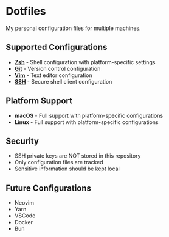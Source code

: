 # Dotfiles

My personal configuration files for multiple machines.

## Supported Configurations

- **[Zsh](zsh/README.md)** - Shell configuration with platform-specific settings
- **[Git](git/README.md)** - Version control configuration
- **[Vim](vim/README.md)** - Text editor configuration
- **[SSH](ssh/README.md)** - Secure shell client configuration

## Platform Support

- **macOS** - Full support with platform-specific configurations
- **Linux** - Full support with platform-specific configurations

## Security

- SSH private keys are NOT stored in this repository
- Only configuration files are tracked
- Sensitive information should be kept local


## Future Configurations

- Neovim
- Yarn
- VSCode
- Docker
- Bun
